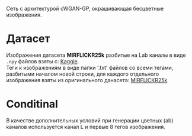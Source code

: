 Сеть с архитектурой cWGAN-GP, окрашивающая бесцветные изображения.

# Датасет
Изображения датасета **MIRFLICKR25k** разбитые на Lab каналы в виде `.npy` файлов взяты с: [Kaggle](https://www.kaggle.com/datasets/shravankumar9892/image-colorization).\
Теги к изображениям в виде папки '.txt' файлов со всеми тегами, разбитыми началом новой строки, для каждого отдельного изображения взяты из оригинального данасета: [MIRFLICKR25k](https://press.liacs.nl/mirflickr/mirdownload.html)

# Conditinal
В качестве дополнительных условий при генерации цветных (ab) каналов используется канал L и первые 8 тегов изображения.
